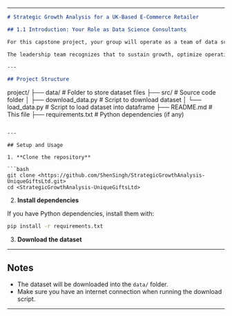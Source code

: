 
---
```markdown
# Strategic Growth Analysis for a UK-Based E-Commerce Retailer

## 1.1 Introduction: Your Role as Data Science Consultants

For this capstone project, your group will operate as a team of data science consultants. You have been engaged by the executive board of "Unique Gifts Ltd.," a UK-based, non-store online retailer that has carved a niche in the market by selling unique, all-occasion giftware. The company has enjoyed several years of organic growth and has amassed a significant volume of transactional data. However, their strategic decision-making process has been largely intuitive rather than data-driven.

The leadership team recognizes that to sustain growth, optimize operations, and increase profitability in a competitive market, they must leverage their data as a strategic asset. Your team's primary mandate is to conduct a thorough analysis of their historical sales data, uncover actionable insights, and provide a clear, data-backed strategic roadmap for the future. You are expected to move beyond simple reporting and deliver high-value business intelligence that can directly inform marketing, inventory, and customer relationship management strategies.

---

## Project Structure

```

project/
├── data/                  # Folder to store dataset files
├── src/                   # Source code folder
│   ├── download\_data.py   # Script to download dataset
│   └── load\_data.py       # Script to load dataset into dataframe
├── README.md              # This file
├── requirements.txt       # Python dependencies (if any)

````

---

## Setup and Usage

1. **Clone the repository**

```bash
git clone <https://github.com/ShenSingh/StrategicGrowthAnalysis-UniqueGiftsLtd.git>
cd <StrategicGrowthAnalysis-UniqueGiftsLtd>
````

2. **Install dependencies**

If you have Python dependencies, install them with:

```bash
pip install -r requirements.txt
```

3. **Download the dataset**
---

## Notes

* The dataset will be downloaded into the `data/` folder.
* Make sure you have an internet connection when running the download script.
---